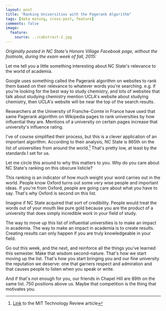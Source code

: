 ```yaml
---
layout: post
title: "Ranking Universities with the Pagerank Algorithm"
tags: [data mining, cross-post, feature]
comments: false
image:
  feature:
    source: ../cabstract-2.jpg
---
```


_Originally posted in NC State's Honors Village Facebook page, without the footnote, during the exam week of fall, 2015:_

Let me tell you a little something interesting about NC State's relevance to the world of academia.

Google uses something called the Pagerank algorithm on websites to rank them based on their relevance to whatever words you're searching. e.g. if you're looking for the best way to study chemistry, and lots of websites that talk about studying chemistry mention UCLA's website about studying chemistry, then UCLA's website will be near the top of the search results.

Researchers at the University of Franche-Comte in France have used that same Pagerank algorithm on Wikipedia pages to rank universities by how influential they are. Mentions of a university on certain pages increase that university's influence rating.

I've of course simplified their process, but this is a clever application of an important algorithm. According to their analysis, NC State is 865th on the list of universities from around the world.[^1] That's pretty low, at least by the standards I set for us.

Let me circle this around to why this matters to you. Why do you care about NC State's ranking on this obscure listicle?

This ranking is an indicator of how much weight your word carries out in the world. People know Oxford turns out some very wise people and important ideas. If you're from Oxford, people are going care about what you have to say. That's why Oxford is second on this list.

Imagine if NC State acquired that sort of credibility. People would treat the words out of your mouth like pure gold because you are the product of a university that does simply incredible work in your field of study.

The way to move up this list of influential universities is to make an impact in academia. The way to make an impact in academia is to create results. Creating results can only happen if you are truly knowledgeable in your field.

Go out this week, and the next, and reinforce all the things you've learned this semester. Make that wisdom second-nature. That's how we start moving up the list. That's how you start bringing you and our fine university the reputation we deserve: one that garners respect and admiration and that causes people to listen when you speak or write.

And if that's not enough for you, our friends in Chapel Hill are 89th on the same list. 750 positions above us. Maybe that competition is the thing that motivates you.

[^1]: [Link](https://www.technologyreview.com/s/544266/wikipedia-mining-algorithm-reveals-worlds-most-influential-universities/) to the MIT Technology Review article